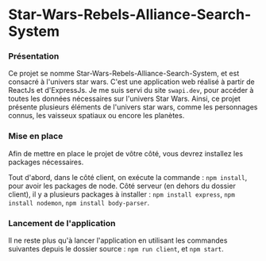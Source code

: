 # Star-Wars-Rebels-Alliance-Search-System

### Présentation

Ce projet se nomme  Star-Wars-Rebels-Alliance-Search-System, et est consacré à l'univers star wars. C'est une application web réalisé à partir de ReactJs et d'ExpressJs. Je me suis servi du site ```swapi.dev```, pour accéder à toutes les données nécessaires sur l'univers Star Wars. 
Ainsi, ce projet présente plusieurs éléments de l'univers star wars, comme les personnages connus, les vaisseux spatiaux ou encore les planètes.

### Mise en place

Afin de mettre en place le projet de vôtre côté, vous devrez installez les packages nécessaires.

Tout d'abord, dans le côté client, on exécute la commande : 
`npm install`, pour avoir les packages de node.
Côté serveur (en dehors du dossier client), il y a plusieurs packages à installer :
`npm install express`, `npm install nodemon`, `npm install body-parser`.

### Lancement de l'application

Il ne reste plus qu'à lancer l'application en utilisant les commandes suivantes depuis le dossier source : 
`npm run client`, et `npm start`.

